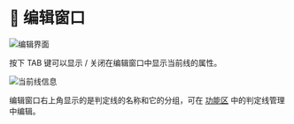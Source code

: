 # 🌟 编辑窗口

![编辑界面](/assets/imgs/contents/编辑界面.avif)

按下 TAB 键可以显示 / 关闭在编辑窗口中显示当前线的属性。

![当前线信息](/assets/imgs/contents/当前线信息.avif)

编辑窗口右上角显示的是判定线的名称和它的分组，可在 [功能区](functions.md) 中的判定线管理中编辑。
